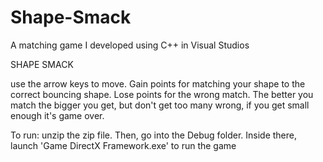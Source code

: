 # Shape-Smack
A matching game I developed using C++ in Visual Studios

SHAPE SMACK

use the arrow keys to move. Gain points for matching your shape to the correct bouncing shape. Lose points for the wrong match. The better you match the bigger you get, but don't get too many wrong, if you get small enough it's game over.

To run:
unzip the zip file. Then, go into the Debug folder. Inside there, launch 'Game DirectX Framework.exe' to run the game
